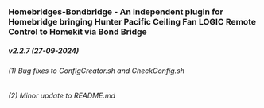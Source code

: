 ### Homebridges-Bondbridge - An independent plugin for Homebridge bringing Hunter Pacific Ceiling Fan LOGIC Remote Control to Homekit via Bond Bridge

##### v2.2.7 (27-09-2024)
###### (1) Bug fixes to ConfigCreator.sh and CheckConfig.sh
###### (2) Minor update to README.md


